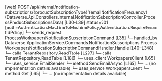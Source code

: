 [web] POST /api/internal/notification-subscriptions/{productSubscriptionType}/{emailNotificationFrequency}  (Dataverse.Api.Controllers.Internal.NotificationSubscriptionController.ProcessProductSubscriptionsData)  [L30–L39] status=201 [auth=Authentication.MachineToMachinePolicy,Authentication.RequireTenantIdPolicy]
  └─ sends_request ProcessWorkpapersNotificationSubscriptionCommand [L35]
    └─ handled_by Dataverse.ApplicationService.Commands.NotificationSubscriptions.ProcessWorkpapersNotificationSubscriptionCommandHandler.Handle [L40–L348]
      └─ calls TenantRepository.ReadTable [L287]
      └─ calls TenantRepository.ReadTable [L186]
      └─ uses_client WorkpapersClient [L65]
      └─ uses_service EmailSender
        └─ method SendEmailAsync [L165]
          └─ ... (no implementation details available)
      └─ uses_service WorkpapersClient
        └─ method Get [L65]
          └─ ... (no implementation details available)

